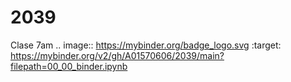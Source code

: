# 2039
Clase 7am
.. image:: https://mybinder.org/badge_logo.svg
 :target: https://mybinder.org/v2/gh/A01570606/2039/main?filepath=00_00_binder.ipynb
